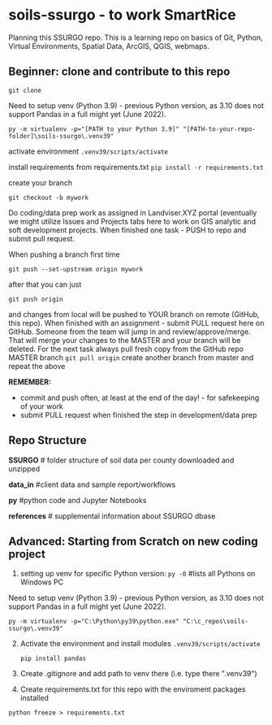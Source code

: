 # soils-ssurgo - to work SmartRice

Planning this SSURGO repo. This is a learning repo on basics of Git, Python, Virtual Environments, Spatial Data, ArcGIS, QGIS, webmaps.

## Beginner: clone and contribute to this repo

`git clone `


Need to setup venv (Python 3.9) - previous Python version, as 3.10 does not support Pandas in a full might yet (June 2022).

`py -m virtualenv -p="[PATH to your Python 3.9]" "[PATH-to-your-repo-folder]\soils-ssurgo\.venv39"`

activate environment
`.venv39/scripts/activate`

install requirements from requirements.txt
`pip install -r requirements.txt`

create your branch

`git checkout -b mywork`

Do coding/data prep work as assigned in Landviser.XYZ portal (eventually we might utilize Issues and Projects tabs here to work on GIS analytic and soft development projects. When finished one task - PUSH to repo and submit pull request.

When pushing a branch first time 

`git push --set-upstream origin mywork`

after that you can just

`git push origin`

and changes from local will be pushed to YOUR branch on remote (GitHub, this repo). When finished with an assignment - submit PULL request here on GitHub. Someone from the team will jump in and review/approve/merge.
That will merge your changes to the MASTER and your branch will be deleted.
For the next task always pull fresh copy from the GitHub repo MASTER branch
`git pull origin`
create another branch from master and repeat the above

**REMEMBER:** 

* commit and push often, at least at the end of the day! - for safekeeping of your work
*  submit PULL request when finished the step in development/data prep

## Repo Structure

**SSURGO** # folder structure of soil data per county downloaded and unzipped

**data_in**  #client data and sample report/workflows

**py**  #python code and Jupyter Notebooks

**references** # supplemental information about SSURGO dbase


## Advanced: Starting from Scratch on new coding project

1. setting up venv for specific Python version:
   `py -0`       #lists all Pythons on Windows PC

Need to setup venv (Python 3.9) - previous Python version, as 3.10 does not support Pandas in a full might yet (June 2022). 

`py -m virtualenv -p="C:\Python\py39\python.exe" "C:\c_repos\soils-ssurgo\.venv39"`

2. Activate the environment and install modules
   `.venv39/scripts/activate`

   `pip install pandas`
3. Create .gitignore and add path to venv there (i.e. type there ".venv39")
4. Create requirements.txt for this repo with the enviroment packages installed

`python freeze > requirements.txt`
